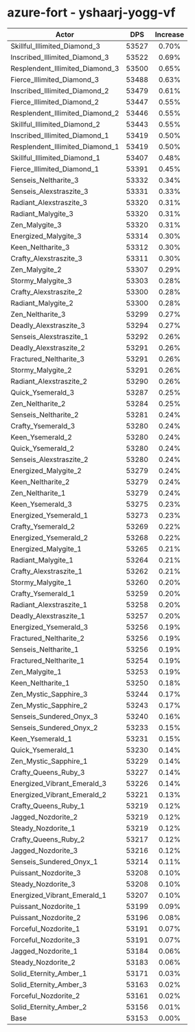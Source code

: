 # azure-fort - yshaarj-yogg-vf
| Actor | DPS | Increase |
|---|:---:|:---:|
|Skillful_Illimited_Diamond_3|53527|0.70%|
|Inscribed_Illimited_Diamond_3|53522|0.69%|
|Resplendent_Illimited_Diamond_3|53500|0.65%|
|Fierce_Illimited_Diamond_3|53488|0.63%|
|Inscribed_Illimited_Diamond_2|53479|0.61%|
|Fierce_Illimited_Diamond_2|53447|0.55%|
|Resplendent_Illimited_Diamond_2|53446|0.55%|
|Skillful_Illimited_Diamond_2|53443|0.55%|
|Inscribed_Illimited_Diamond_1|53419|0.50%|
|Resplendent_Illimited_Diamond_1|53419|0.50%|
|Skillful_Illimited_Diamond_1|53407|0.48%|
|Fierce_Illimited_Diamond_1|53391|0.45%|
|Senseis_Neltharite_3|53332|0.34%|
|Senseis_Alexstraszite_3|53331|0.33%|
|Radiant_Alexstraszite_3|53320|0.31%|
|Radiant_Malygite_3|53320|0.31%|
|Zen_Malygite_3|53320|0.31%|
|Energized_Malygite_3|53314|0.30%|
|Keen_Neltharite_3|53312|0.30%|
|Crafty_Alexstraszite_3|53311|0.30%|
|Zen_Malygite_2|53307|0.29%|
|Stormy_Malygite_3|53303|0.28%|
|Crafty_Alexstraszite_2|53300|0.28%|
|Radiant_Malygite_2|53300|0.28%|
|Zen_Neltharite_3|53299|0.27%|
|Deadly_Alexstraszite_3|53294|0.27%|
|Senseis_Alexstraszite_1|53292|0.26%|
|Deadly_Alexstraszite_2|53291|0.26%|
|Fractured_Neltharite_3|53291|0.26%|
|Stormy_Malygite_2|53291|0.26%|
|Radiant_Alexstraszite_2|53290|0.26%|
|Quick_Ysemerald_3|53287|0.25%|
|Zen_Neltharite_2|53284|0.25%|
|Senseis_Neltharite_2|53281|0.24%|
|Crafty_Ysemerald_3|53280|0.24%|
|Keen_Ysemerald_2|53280|0.24%|
|Quick_Ysemerald_2|53280|0.24%|
|Senseis_Alexstraszite_2|53280|0.24%|
|Energized_Malygite_2|53279|0.24%|
|Keen_Neltharite_2|53279|0.24%|
|Zen_Neltharite_1|53279|0.24%|
|Keen_Ysemerald_3|53275|0.23%|
|Energized_Ysemerald_1|53273|0.23%|
|Crafty_Ysemerald_2|53269|0.22%|
|Energized_Ysemerald_2|53268|0.22%|
|Energized_Malygite_1|53265|0.21%|
|Radiant_Malygite_1|53264|0.21%|
|Crafty_Alexstraszite_1|53262|0.21%|
|Stormy_Malygite_1|53260|0.20%|
|Crafty_Ysemerald_1|53259|0.20%|
|Radiant_Alexstraszite_1|53258|0.20%|
|Deadly_Alexstraszite_1|53257|0.20%|
|Energized_Ysemerald_3|53256|0.19%|
|Fractured_Neltharite_2|53256|0.19%|
|Senseis_Neltharite_1|53256|0.19%|
|Fractured_Neltharite_1|53254|0.19%|
|Zen_Malygite_1|53253|0.19%|
|Keen_Neltharite_1|53250|0.18%|
|Zen_Mystic_Sapphire_3|53244|0.17%|
|Zen_Mystic_Sapphire_2|53243|0.17%|
|Senseis_Sundered_Onyx_3|53240|0.16%|
|Senseis_Sundered_Onyx_2|53233|0.15%|
|Keen_Ysemerald_1|53231|0.15%|
|Quick_Ysemerald_1|53230|0.14%|
|Zen_Mystic_Sapphire_1|53229|0.14%|
|Crafty_Queens_Ruby_3|53227|0.14%|
|Energized_Vibrant_Emerald_3|53226|0.14%|
|Energized_Vibrant_Emerald_2|53221|0.13%|
|Crafty_Queens_Ruby_1|53219|0.12%|
|Jagged_Nozdorite_2|53219|0.12%|
|Steady_Nozdorite_1|53219|0.12%|
|Crafty_Queens_Ruby_2|53217|0.12%|
|Jagged_Nozdorite_3|53216|0.12%|
|Senseis_Sundered_Onyx_1|53214|0.11%|
|Puissant_Nozdorite_3|53208|0.10%|
|Steady_Nozdorite_3|53208|0.10%|
|Energized_Vibrant_Emerald_1|53207|0.10%|
|Puissant_Nozdorite_1|53199|0.09%|
|Puissant_Nozdorite_2|53196|0.08%|
|Forceful_Nozdorite_1|53191|0.07%|
|Forceful_Nozdorite_3|53191|0.07%|
|Jagged_Nozdorite_1|53184|0.06%|
|Steady_Nozdorite_2|53183|0.06%|
|Solid_Eternity_Amber_1|53171|0.03%|
|Solid_Eternity_Amber_3|53163|0.02%|
|Forceful_Nozdorite_2|53161|0.02%|
|Solid_Eternity_Amber_2|53156|0.01%|
|Base|53153|0.00%|
